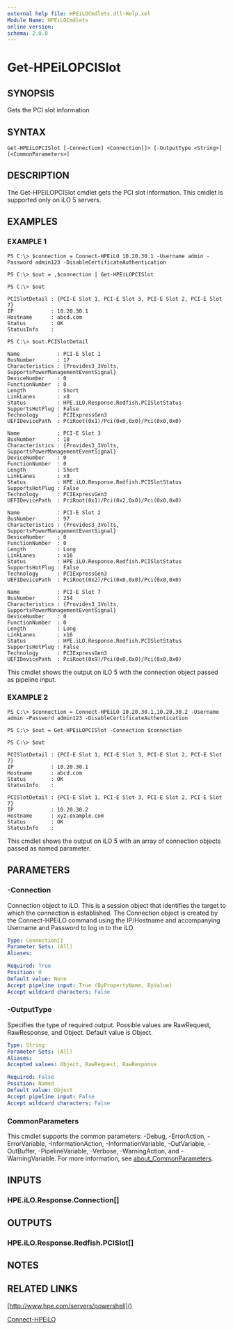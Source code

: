 ```yaml
---
external help file: HPEiLOCmdlets.dll-Help.xml
Module Name: HPEiLOCmdlets
online version:
schema: 2.0.0
---
```


# Get-HPEiLOPCISlot

## SYNOPSIS
Gets the PCI slot information

## SYNTAX

```
Get-HPEiLOPCISlot [-Connection] <Connection[]> [-OutputType <String>] [<CommonParameters>]
```

## DESCRIPTION
The Get-HPEiLOPCISlot cmdlet gets the PCI slot information.
This cmdlet is supported only on iLO 5 servers.

## EXAMPLES

### EXAMPLE 1
```
PS C:\> $connection = Connect-HPEiLO 10.20.30.1 -Username admin -Password admin123 -DisableCertificateAuthentication

PS C:\> $out = ,$connection | Get-HPEiLOPCISlot

PS C:\> $out

PCISlotDetail : {PCI-E Slot 1, PCI-E Slot 3, PCI-E Slot 2, PCI-E Slot 7}
IP            : 10.20.30.1
Hostname      : abcd.com
Status        : OK
StatusInfo    : 

PS C:\> $out.PCISlotDetail

Name            : PCI-E Slot 1
BusNumber       : 17
Characteristics : {Provides3_3Volts, SupportsPowerManagementEventSignal}
DeviceNumber    : 0
FunctionNumber  : 0
Length          : Short
LinkLanes       : x8
Status          : HPE.iLO.Response.Redfish.PCISlotStatus
SupportsHotPlug : False
Technology      : PCIExpressGen3
UEFIDevicePath  : PciRoot(0x1)/Pci(0x0,0x0)/Pci(0x0,0x0)

Name            : PCI-E Slot 3
BusNumber       : 18
Characteristics : {Provides3_3Volts, SupportsPowerManagementEventSignal}
DeviceNumber    : 0
FunctionNumber  : 0
Length          : Short
LinkLanes       : x8
Status          : HPE.iLO.Response.Redfish.PCISlotStatus
SupportsHotPlug : False
Technology      : PCIExpressGen3
UEFIDevicePath  : PciRoot(0x1)/Pci(0x2,0x0)/Pci(0x0,0x0)

Name            : PCI-E Slot 2
BusNumber       : 97
Characteristics : {Provides3_3Volts, SupportsPowerManagementEventSignal}
DeviceNumber    : 0
FunctionNumber  : 0
Length          : Long
LinkLanes       : x16
Status          : HPE.iLO.Response.Redfish.PCISlotStatus
SupportsHotPlug : False
Technology      : PCIExpressGen3
UEFIDevicePath  : PciRoot(0x2)/Pci(0x0,0x0)/Pci(0x0,0x0)

Name            : PCI-E Slot 7
BusNumber       : 254
Characteristics : {Provides3_3Volts, SupportsPowerManagementEventSignal}
DeviceNumber    : 0
FunctionNumber  : 0
Length          : Long
LinkLanes       : x16
Status          : HPE.iLO.Response.Redfish.PCISlotStatus
SupportsHotPlug : False
Technology      : PCIExpressGen3
UEFIDevicePath  : PciRoot(0x9)/Pci(0x0,0x0)/Pci(0x0,0x0)
```

This cmdlet shows the output on iLO 5 with the connection object passed as pipeline input.

### EXAMPLE 2
```
PS C:\> $connection = Connect-HPEiLO 10.20.30.1,10.20.30.2 -Username admin -Password admin123 -DisableCertificateAuthentication

PS C:\> $out = Get-HPEiLOPCISlot -Connection $connection

PS C:\> $out

PCISlotDetail : {PCI-E Slot 1, PCI-E Slot 3, PCI-E Slot 2, PCI-E Slot 7}
IP            : 10.20.30.1
Hostname      : abcd.com
Status        : OK
StatusInfo    : 

PCISlotDetail : {PCI-E Slot 1, PCI-E Slot 3, PCI-E Slot 2, PCI-E Slot 7}
IP            : 10.20.30.2
Hostname      : xyz.example.com
Status        : OK
StatusInfo    :
```

This cmdlet shows the output on iLO 5 with an array of connection objects passed as named parameter.

## PARAMETERS

### -Connection
Connection object to iLO.
This is a session object that identifies the target to which the connection is established.
The Connection object is created by the Connect-HPEiLO command using the IP/Hostname and accompanying Username and Password to log in to the iLO.

```yaml
Type: Connection[]
Parameter Sets: (All)
Aliases:

Required: True
Position: 0
Default value: None
Accept pipeline input: True (ByPropertyName, ByValue)
Accept wildcard characters: False
```

### -OutputType
Specifies the type of required output.
Possible values are RawRequest, RawResponse, and Object.
Default value is Object.

```yaml
Type: String
Parameter Sets: (All)
Aliases:
Accepted values: Object, RawRequest, RawResponse

Required: False
Position: Named
Default value: Object
Accept pipeline input: False
Accept wildcard characters: False
```

### CommonParameters
This cmdlet supports the common parameters: -Debug, -ErrorAction, -ErrorVariable, -InformationAction, -InformationVariable, -OutVariable, -OutBuffer, -PipelineVariable, -Verbose, -WarningAction, and -WarningVariable. For more information, see [about_CommonParameters](http://go.microsoft.com/fwlink/?LinkID=113216).

## INPUTS

### HPE.iLO.Response.Connection[]
## OUTPUTS

### HPE.iLO.Response.Redfish.PCISlot[]
## NOTES

## RELATED LINKS

[http://www.hpe.com/servers/powershell]()

[Connect-HPEiLO]()

